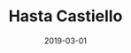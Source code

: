 ---
layout: post
category: day-by-day
date: 2019-03-01
title: Hasta Castiello
image:
  thumbnail: /images/blog/thumbnails/2019-03-01-hasta-castiello.jpg
  path: /images/blog/2019-03-01-hasta-castiello.jpg
---